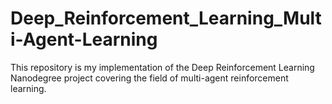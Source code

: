 # Deep_Reinforcement_Learning_Multi-Agent-Learning
This repository is my implementation of the Deep Reinforcement Learning Nanodegree project covering the field of multi-agent reinforcement learning.
